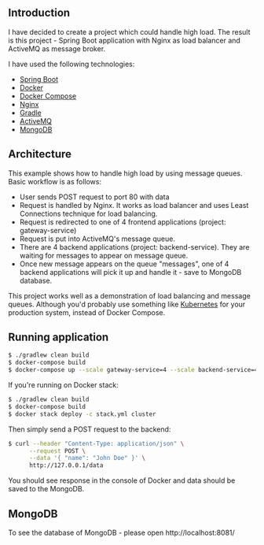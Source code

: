 ## Introduction
 
I have decided to create a project which could handle high load. The result is this project - Spring Boot application with Nginx as load balancer and ActiveMQ as message broker.

I have used the following technologies:
* [Spring Boot](http://spring.io/projects/spring-boot)
* [Docker](https://www.docker.com/)
* [Docker Compose](https://docs.docker.com/compose/)
* [Nginx](https://www.nginx.com/)
* [Gradle](https://gradle.org/)
* [ActiveMQ](http://activemq.apache.org/)
* [MongoDB](https://www.mongodb.com/)

## Architecture
This example shows how to handle high load by using message queues. Basic workflow is as follows:

* User sends POST request to port 80 with data
* Request is handled by Nginx. It works as load balancer and uses Least Connections technique for load balancing.
* Request is redirected to one of 4 frontend applications (project: gateway-service)
* Request is put into ActiveMQ's message queue.
* There are 4 backend applications (project: backend-service). They are waiting for messages to appear on message queue.
* Once new message appears on the queue "messages", one of 4 backend applications will pick it up and handle it - save to MongoDB database.

This project works well as a demonstration of load balancing and message queues. Although you'd probably use something like [Kubernetes](https://kubernetes.io/) for your production system, instead of Docker Compose.

## Running application

```bash
$ ./gradlew clean build
$ docker-compose build
$ docker-compose up --scale gateway-service=4 --scale backend-service=4
```

If you're running on Docker stack:

```bash
$ ./gradlew clean build
$ docker-compose build
$ docker stack deploy -c stack.yml cluster
```

Then simply send a POST request to the backend:
```bash
$ curl --header "Content-Type: application/json" \
      --request POST \
      --data '{ "name": "John Doe" }' \
      http://127.0.0.1/data
```

You should see response in the console of Docker and data should be saved to the MongoDB.

## MongoDB

To see the database of MongoDB - please open http://localhost:8081/
